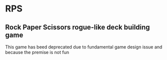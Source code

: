 # RPS
## Rock Paper Scissors rogue-like deck building game

This game has beed deprecated due to fundamental game design issue and because the premise is not fun
